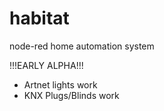 # habitat
node-red home automation system

!!!EARLY ALPHA!!!

* Artnet lights work
* KNX Plugs/Blinds work
